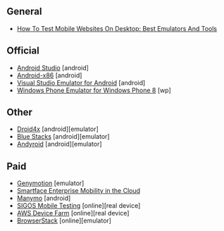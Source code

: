 ## General
- [How To Test Mobile Websites On Desktop: Best Emulators And Tools](https://www.mobilejoomla.com/blog/222-how-to-test-mobile-websites-on-desktop-best-emulators-and-tools.html)


## Official
- [Android Studio](https://developer.android.com/studio/index.html) [android]
- [Android-x86](http://www.android-x86.org) [android]
- [Visual Studio Emulator for Android](https://www.visualstudio.com/vs/msft-android-emulator/) [android]
- [Windows Phone Emulator for Windows Phone 8](https://msdn.microsoft.com/en-us/library/windows/apps/ff402563) [wp]


## Other
- [Droid4x](http://www.droid4x.com) [android][emulator]
- [Blue Stacks](http://www.bluestacks.com) [android][emulator]
- [Andyroid](http://andyroid.net) [android][emulator]


## Paid
- [Genymotion](https://www.genymotion.com) [emulator]
- [Smartface Enterprise Mobility in the Cloud](https://www.smartface.io/smartface/)
- [Manymo](https://www.manymo.com) [android]
- [SIGOS Mobile Testing](http://www.keynote.com/solutions/testing/mobile-testing) [online][real device]
- [AWS Device Farm](https://aws.amazon.com/device-farm/) [online][real device]
- [BrowserStack](https://www.browserstack.com) [online][emulator]
